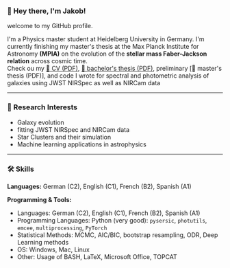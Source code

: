 ### 👋 Hey there, I'm Jakob!

welcome to my GitHub profile.

I'm a Physics master student at Heidelberg University in Germany. I'm currently finishing my master's thesis at the Max Planck Institute for Astronomy **(MPIA)** on the evolution of the **stellar mass Faber-Jackson relation** across cosmic time.  
Check ou my [📄 CV (PDF)](CV_Jakob_Moehrle.pdf), [📄 bachelor's thesis (PDF)](https://drive.google.com/file/d/1uZ9qICdc810_Rubrk45-UtCiBaQ_23Nn/view?usp=drive_link), preliminary [📄 master's thesis (PDF)], and code I wrote for spectral and photometric analysis of galaxies using JWST NIRSpec as well as NIRCam data

---

### 🔭 Research Interests
- Galaxy evolution
- fitting JWST NIRSpec and NIRCam data
- Star Clusters and their simulation
- Machine learning applications in astrophysics

---

### 🛠 Skills

**Languages:** German (C2), English (C1), French (B2), Spanish (A1)  

**Programming & Tools:**  
- Languages: German (C2), English (C1), French (B2), Spanish (A1)
- Programming Languages: Python (very good): `pysersic`, `photutils`, `emcee`, `multiprocessing`, `PyTorch`
- Statistical Methods: MCMC, AIC/BIC, bootstrap resampling, ODR, Deep Learning methods
- OS: Windows, Mac, Linux
- Other: Usage of BASH, LaTeX, Microsoft Office, TOPCAT

<!--
**jmoehrle/jmoehrle** is a ✨ _special_ ✨ repository because its `README.md` (this file) appears on your GitHub profile.

Here are some ideas to get you started:

- 🔭 I’m currently working on ...
- 🌱 I’m currently learning ...
- 👯 I’m looking to collaborate on ...
- 🤔 I’m looking for help with ...
- 💬 Ask me about ...
- 📫 How to reach me: ...
- 😄 Pronouns: ...
- ⚡ Fun fact: ...
-->
